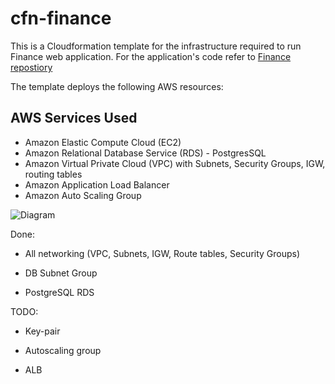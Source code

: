 # cfn-finance

This is a Cloudformation template for the infrastructure required to run Finance web application.
For the application's code refer to [Finance repostiory](https://github.com/Hevsy/finance)

The template deploys the following AWS resources:

## AWS Services Used

* Amazon Elastic Compute Cloud (EC2)
* Amazon Relational Database Service (RDS) - PostgresSQL
* Amazon Virtual Private Cloud (VPC) with Subnets, Security Groups, IGW, routing tables
* Amazon Application Load Balancer
* Amazon Auto Scaling Group

![Diagram](https://lucid.app/publicSegments/view/690ffa1c-37ba-436e-b176-3311bd715e40/image.png)

Done:

* All networking (VPC, Subnets, IGW, Route tables, Security Groups)

* DB Subnet Group

* PostgreSQL RDS

TODO:

* Key-pair

* Autoscaling group

* ALB
